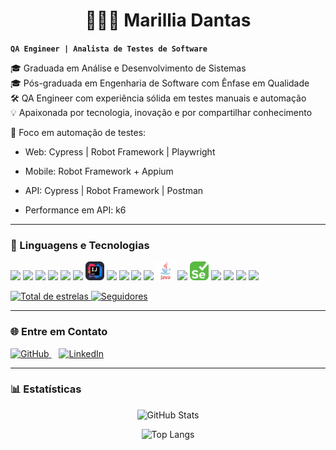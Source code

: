 <h1 align="center">👩🏾‍💻 Marillia Dantas</h1>

**`QA Engineer | Analista de Testes de Software`**

🎓 Graduada em Análise e Desenvolvimento de Sistemas <br>
🎓 Pós-graduada em Engenharia de Software com Ênfase em Qualidade <br>
🛠️ QA Engineer com experiência sólida em testes manuais e automação <br>
💡 Apaixonada por tecnologia, inovação e por compartilhar conhecimento <br>

🚀 Foco em automação de testes:

- Web: Cypress | Robot Framework | Playwright

- Mobile: Robot Framework + Appium

- API: Cypress | Robot Framework | Postman

- Performance em API: k6

---

### 🤖 Linguagens e Tecnologias
<code><img height="30" src="https://cdn.jsdelivr.net/gh/devicons/devicon/icons/javascript/javascript-original.svg"></code>
<code><img height="30" src="https://cdn.jsdelivr.net/gh/devicons/devicon/icons/css3/css3-original.svg"></code>
<code><img height="30" src="https://cdn.jsdelivr.net/gh/devicons/devicon/icons/html5/html5-original.svg"></code>
<code><img height="30" src="https://icons.iconarchive.com/icons/papirus-team/papirus-apps/256/python-icon.png"></code>
<code><img height="30" src="https://www.svgrepo.com/show/184143/java.svg"></code>
<code><img height="30" src="https://cdn.jsdelivr.net/gh/devicons/devicon/icons/vscode/vscode-original.svg"></code>
<code><img height="30" src="https://raw.githubusercontent.com/tandpfun/skill-icons/59059d9d1a2c092696dc66e00931cc1181a4ce1f/icons/Idea-Dark.svg"></code>
<code><img height="30" src="https://cdn.jsdelivr.net/gh/devicons/devicon/icons/git/git-original.svg"></code>
<code><img height="30" src="https://cdn.worldvectorlogo.com/logos/postman.svg"></code>
<code><img height="30" src="https://www.svgrepo.com/show/374049/robotframework.svg"></code>
<code><img height="30" src="https://asset.brandfetch.io/idIq_kF0rb/idv3zwmSiY.jpeg"></code>
<code><img height="30" src="https://raw.githubusercontent.com/devicons/devicon/1119b9f84c0290e0f0b38982099a2bd027a48bf1/icons/java/java-original-wordmark.svg"></code>
<code><img height="30" src="https://www.svgrepo.com/show/353625/cucumber.svg"></code>
<code><img height="30" src="https://raw.githubusercontent.com/tandpfun/skill-icons/59059d9d1a2c092696dc66e00931cc1181a4ce1f/icons/Selenium.svg"></code>
<code><img height="30" src="https://junit.org/junit5/assets/img/junit5-logo.png"></code>
<code><img height="30" src="https://cdn.worldvectorlogo.com/logos/appium.svg"></code>
<code><img height="30" src="https://upload.wikimedia.org/wikipedia/commons/e/ef/K6-logo.svg"></code>
<code><img height="30" src="https://2384395183-files.gitbook.io/~/files/v0/b/gitbook-x-prod.appspot.com/o/spaces%2Fn5KVIOjVkVjYRyVWZ0yT%2Ficon%2FiWOlXXbwVTJ9BL1NdnUu%2Ficon-w-bg.svg?alt=media&token=db2884aa-e09e-4296-b8c7-ac8f1c709343"></code>

<p align="left">
    </a>
    <a href="https://github.com/marilliadantas?tab=repositories&sort=stargazers">
        <img 
            alt="Total de estrelas" 
            title="Total de estrelas GitHub" 
            src="https://custom-icon-badges.demolab.com/github/stars/marilliadantas?color=55960c&style=for-the-badge&labelColor=488207&logo=star&label=estrelas"
        />
    </a>
    <a href="https://github.com/marilliadantas?tab=followers">
        <img 
            alt="Seguidores" 
            title="Me siga no GitHub" 
            src="https://custom-icon-badges.demolab.com/github/followers/marilliadantas?color=236ad3&labelColor=1155ba&style=for-the-badge&logo=github&label=Seguidores&logoColor=white"
        />
    </a>
</p>

---

### 🌐 Entre em Contato

<p align="left">
  <a href="https://github.com/marilliadantas" target="_blank">
    <img alt="GitHub" width="30px" src="https://user-images.githubusercontent.com/50798883/196443439-71fee3b1-2665-451c-a8e0-9d322803b4f7.png" />
  </a>
  &nbsp;&nbsp;
  <a href="https://www.linkedin.com/in/marilliadantas/" target="_blank">
    <img alt="LinkedIn" width="30px" src="https://cdn.jsdelivr.net/gh/devicons/devicon/icons/linkedin/linkedin-original.svg" />
  </a>
</p>

---

### 📊 Estatísticas

<p align="center">
  <img 
    alt="GitHub Stats" 
    height="200" 
    src="https://github-readme-stats.vercel.app/api?username=marilliadantas&show_icons=true&theme=tokyonight&include_all_commits=true&locale=pt-br" 
  />
</p>

<p align="center">
  <img 
    alt="Top Langs"
    height="200"
    src="https://github-readme-stats.vercel.app/api/top-langs/?username=marilliadantas&theme=tokyonight&layout=compact&custom_title=Tecnologias&langs_count=9" 
  />
</p>
